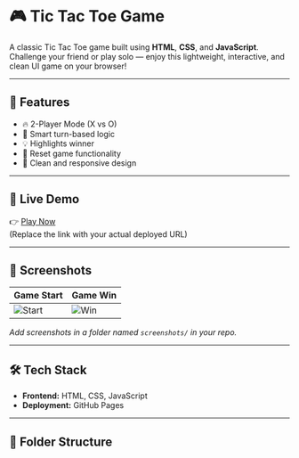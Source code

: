 # 🎮 Tic Tac Toe Game

A classic Tic Tac Toe game built using **HTML**, **CSS**, and **JavaScript**. Challenge your friend or play solo — enjoy this lightweight, interactive, and clean UI game on your browser!

---

## 🧠 Features

- 🔥 2-Player Mode (X vs O)
- 🧠 Smart turn-based logic
- 💡 Highlights winner
- 🔄 Reset game functionality
- 🎨 Clean and responsive design

---

## 🚀 Live Demo

👉 [Play Now](https://yourusername.github.io/tic-tac-toe/)  
(Replace the link with your actual deployed URL)

---

## 📸 Screenshots

| Game Start | Game Win |
|------------|----------|
| ![Start](screenshots/start.png) | ![Win](screenshots/win.png) |

_Add screenshots in a folder named `screenshots/` in your repo._

---

## 🛠️ Tech Stack

- **Frontend:** HTML, CSS, JavaScript
- **Deployment:** GitHub Pages

---

## 📂 Folder Structure

